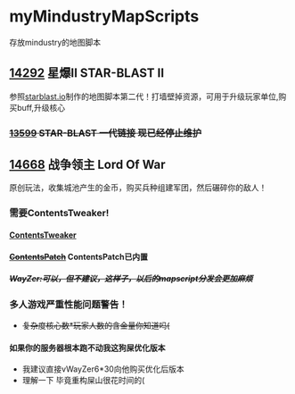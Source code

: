 # myMindustryMapScripts
存放mindustry的地图脚本

## [14292](https://github.com/xkldklp/myMindustryMapScripts/blob/main/14292.kts) 星爆II STAR-BLAST II

参照[starblast.io](https://starblast.io)制作的地图脚本第二代！打墙壁掉资源，可用于升级玩家单位,购买buff,升级核心

### ~~[13599](https://github.com/way-zer/ScriptAgent4MindustryExt/blob/mapScript/scripts/mapScript/13599.kts) STAR-BLAST 一代链接 现已经停止维护~~

## [14668](https://github.com/xkldklp/myMindustryMapScripts/blob/main/14668LordOfWar/14668.kts) 战争领主 Lord Of War

原创玩法，收集城池产生的金币，购买兵种组建军团，然后碾碎你的敌人！

### 需要ContentsTweaker!
#### [ContentsTweaker](https://github.com/way-zer/ContentsTweaker/releases)

#### ~~[ContentsPatch](https://github.com/xkldklp/myMindustryMapScripts/blob/main/14668LordOfWar/14668.json)~~ ContentsPatch已内置

##### ~~WayZer:可以，但不建议，这样子，以后的mapscript分发会更加麻烦~~

### 多人游戏严重性能问题警告！
- ~~复杂度核心数*玩家人数的含金量你知道吗(~~

#### 如果你的服务器根本跑不动我这狗屎优化版本
- 我建议直接vWayZer6*30向他购买优化后版本
- 理解一下 毕竟重构屎山很花时间的(
